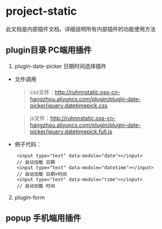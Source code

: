 # project-static
此文档是内部插件文档，详细说明所有内部插件的功能使用方法



## plugin目录 PC端用插件
 
1.    plugin-date-picker 日期时间选择插件

* 文件调用
   > css文件：http://ruhnnstatic.oss-cn-hangzhou.aliyuncs.com/plugin/plugin-date-picker/jquery.datetimepick.css

   > js文件：http://ruhnnstatic.oss-cn-hangzhou.aliyuncs.com/plugin/plugin-date-picker/jquery.datetimepick.full.js

 
 * 例子代码：
```
    <input type="text" data-module="date"></input>
    // 自动加载 日期        
    <input type="text" data-module="datetime"></input>
    // 自动加载 日期+时间
    <input type="text" data-module="time"></input>
    // 自动加载 时间
```
2.    plugin-form




## popup 手机端用插件